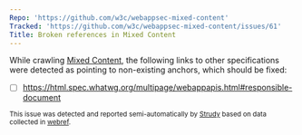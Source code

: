 ```yaml
---
Repo: 'https://github.com/w3c/webappsec-mixed-content'
Tracked: 'https://github.com/w3c/webappsec-mixed-content/issues/61'
Title: Broken references in Mixed Content
---
```


While crawling [Mixed Content](https://w3c.github.io/webappsec-mixed-content/), the following links to other specifications were detected as pointing to non-existing anchors, which should be fixed:
* [ ] https://html.spec.whatwg.org/multipage/webappapis.html#responsible-document

<sub>This issue was detected and reported semi-automatically by [Strudy](https://github.com/w3c/strudy/) based on data collected in [webref](https://github.com/w3c/webref/).</sub>
